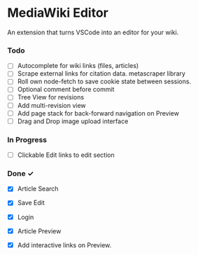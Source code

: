 # MediaWiki Editor

An extension that turns VSCode into an editor for your wiki.

### Todo

- [ ] Autocomplete for wiki links (files, articles)  
- [ ] Scrape external links for citation data. metascraper library  
- [ ] Roll own node-fetch to save cookie state between sessions.  
- [ ] Optional comment before commit  
- [ ] Tree View for revisions  
- [ ] Add multi-revision view  
- [ ] Add page stack for back-forward navigation on Preview  
- [ ] Drag and Drop image upload interface  

### In Progress

- [ ] Clickable Edit links to edit section  

### Done ✓

- [x] Article Search  
- [x] Save Edit  
- [x] Login  
- [x] Article Preview  
- [x] Add interactive links on Preview.  

